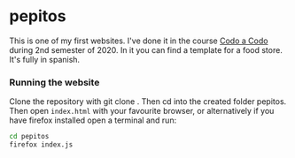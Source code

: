 # pepitos
This is one of my first websites. I've done it in the course <a href="https://buenosaires.gob.ar/educacion/codo-codo-40">Codo a Codo</a> during 2nd semester of 2020. In it you can find a template for a food store. It's fully in spanish.
### Running the website
Clone the repository with git clone <url>. Then cd into the created folder pepitos. Then open ``index.html`` with your favourite browser, or alternatively if you have firefox installed open a terminal and run:
```bash
cd pepitos
firefox index.js
```
